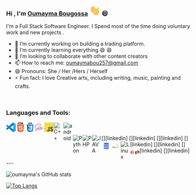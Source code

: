 <h3> Hi , I'm <a href="https://www.linkedin.com/in/oumayma-bougossa-76b438188/" target="_blank"> Oumayma Bougossa</a> <img src="https://raw.githubusercontent.com/ABSphreak/ABSphreak/master/gifs/Hi.gif" width="30px"> 😄 </h3>

 I'm a Full Stack Software Engineer. I Spend most of the time doing  voluntary work  and new projects .

- 🔭 I’m currently working on building a trading platform.
- 🌱 I’m currently learning everything 😄 😄
- 👯  I’m looking to collaborate with other content creators 
- 📫 How to reach me: oumaymabou257@gmail.com
- 😄 Pronouns: She / Her /Hers / Herself
- ⚡ Fun fact:  I love Creative arts, including writing, music, painting and crafts.
<br />

### Languages and Tools:

[<img align="left" alt="Visual Studio Code" width="26px" src="https://raw.githubusercontent.com/github/explore/80688e429a7d4ef2fca1e82350fe8e3517d3494d/topics/visual-studio-code/visual-studio-code.png" />][linkedin]
[<img align="left" alt="HTML5" width="26px" src="https://raw.githubusercontent.com/github/explore/80688e429a7d4ef2fca1e82350fe8e3517d3494d/topics/html/html.png" />][linkedin]
[<img align="left" alt="CSS3" width="26px" src="https://raw.githubusercontent.com/github/explore/80688e429a7d4ef2fca1e82350fe8e3517d3494d/topics/css/css.png" />][linkedin]
[<img align="left" alt="Sass" width="26px" src="https://raw.githubusercontent.com/github/explore/80688e429a7d4ef2fca1e82350fe8e3517d3494d/topics/sass/sass.png" />][linkedin]
[<img align="left" alt="JavaScript" width="26px" src="https://raw.githubusercontent.com/github/explore/80688e429a7d4ef2fca1e82350fe8e3517d3494d/topics/javascript/javascript.png" />][linkedin]
[<img align="left" alt="C++" width="26px" src="https://user-images.githubusercontent.com/38113942/115967996-72056680-a52d-11eb-92f6-a46a6fb451d5.png" />][linkedin]
[<img align="left" alt="android" width="26px" src="https://user-images.githubusercontent.com/58654884/116001382-1a7a0000-a5ec-11eb-8a27-7c3e19169f5c.png" />][linkedin]

<br />
<br />
[<img align="left" alt="Python" width="26px" src="https://user-images.githubusercontent.com/38113942/115968039-982b0680-a52d-11eb-8dfc-69753ce0db90.png" />][linkedin] 
[<img align="left" alt="PHP" width="26px" src="https://user-images.githubusercontent.com/38113942/115968061-c1e42d80-a52d-11eb-9331-e0f4e4f510ed.png" />][linkedin] 
[<img align="left" alt="JAVA" width="26px" src="https://user-images.githubusercontent.com/38113942/115968082-e50edd00-a52d-11eb-9b81-4850d6ad1c75.png" />][linkedin] 
[<img align="left" alt="SQL" width="26px" src="https://raw.githubusercontent.com/github/explore/80688e429a7d4ef2fca1e82350fe8e3517d3494d/topics/sql/sql.png" />][linkedin]
[<img align="left" alt="MSL" width="26px" src="https://raw.githubusercontent.com/github/explore/80688e429a7d4ef2fca1e82350fe8e3517d3494d/topics/mysql/mysql.png" />][linkedin]
[<img align="left" alt="Linux" width="26px" src="https://user-images.githubusercontent.com/38113942/115967881-fe635980-a52c-11eb-8d64-4e8c87e93e17.png" />][linkedin]
[<img align="left" alt="Git" width="26px" src="https://raw.githubusercontent.com/github/explore/80688e429a7d4ef2fca1e82350fe8e3517d3494d/topics/git/git.png" />][linkedin]

<br>
</br>
---

![oumayma's GitHub stats](https://github-readme-stats.vercel.app/api?username=oumaymabg&show_icons=true&count_private=true)

[linkedin]: https://www.linkedin.com/in/oumayma-bougossa-76b438188

[![Top Langs](https://github-readme-stats.vercel.app/api/top-langs/?username=oumaymabg&layout=compact&langs_count=8)](https://github.com/oumaymabg/github-readme-stats)

